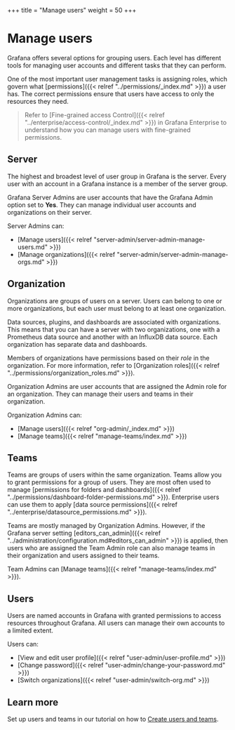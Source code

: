 +++
title = "Manage users"
weight = 50
+++

# Manage users

Grafana offers several options for grouping users. Each level has different tools for managing user accounts and different tasks that they can perform.

One of the most important user management tasks is assigning roles, which govern what [permissions]({{< relref "../permissions/_index.md" >}}) a user has. The correct permissions ensure that users have access to only the resources they need.

> Refer to [Fine-grained access Control]({{< relref "../enterprise/access-control/_index.md" >}}) in Grafana Enterprise to understand how you can manage users with fine-grained permissions.

## Server

The highest and broadest level of user group in Grafana is the server. Every user with an account in a Grafana instance is a member of the server group.

Grafana Server Admins are user accounts that have the Grafana Admin option set to **Yes**. They can manage individual user accounts and organizations on their server.

Server Admins can:

- [Manage users]({{< relref "server-admin/server-admin-manage-users.md" >}})
- [Manage organizations]({{< relref "server-admin/server-admin-manage-orgs.md" >}})

## Organization

Organizations are groups of users on a server. Users can belong to one or more organizations, but each user must belong to at least one organization.

Data sources, plugins, and dashboards are associated with organizations. This means that you can have a server with two organizations, one with a Prometheus data source and another with an InfluxDB data source. Each organization has separate data and dashboards.

Members of organizations have permissions based on their _role_ in the organization. For more information, refer to [Organization roles]({{< relref "../permissions/organization_roles.md" >}}).

Organization Admins are user accounts that are assigned the Admin role for an organization. They can manage their users and teams in their organization.

Organization Admins can:
- [Manage users]({{< relref "org-admin/_index.md" >}})
- [Manage teams]({{< relref "manage-teams/index.md" >}}) 

## Teams

Teams are groups of users within the same organization. Teams allow you to grant permissions for a group of users. They are most often used to manage [permissions for folders and dashboards]({{< relref "../permissions/dashboard-folder-permissions.md" >}}). Enterprise users can use them to apply [data source permissions]({{< relref "../enterprise/datasource_permissions.md" >}}).

Teams are mostly managed by Organization Admins. However, if the Grafana server setting [editors_can_admin]({{< relref "../administration/configuration.md#editors_can_admin" >}}) is applied, then users who are assigned the Team Admin role can also manage teams in their organization and users assigned to their teams.

Team Admins can [Manage teams]({{< relref "manage-teams/index.md" >}}).

## Users

Users are named accounts in Grafana with granted permissions to access resources throughout Grafana. All users can manage their own accounts to a limited extent.

Users can:
- [View and edit user profile]({{< relref "user-admin/user-profile.md" >}})
- [Change password]({{< relref "user-admin/change-your-password.md" >}})
- [Switch organizations]({{< relref "user-admin/switch-org.md" >}})

## Learn more

Set up users and teams in our tutorial on how to [Create users and teams](https://grafana.com/tutorials/create-users-and-teams).
